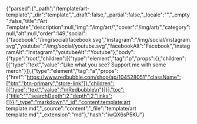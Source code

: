 {"parsed":{"_path":"/template/art-template","_dir":"template","_draft":false,"_partial":false,"_locale":"","_empty":false,"title":"Art Template","description":null,"img":"/img/art/","cover":"/img/art/","category":null,"alt":null,"order":149,"social":{"facebook":"/img/social/facebook.svg","instagram":"/img/social/instagram.svg","youtube":"/img/social/youtube.svg","facebookAlt":"Facebook","instagramAlt":"Instagram","youtubeAlt":"Youtube"},"body":{"type":"root","children":[{"type":"element","tag":"p","props":{},"children":[{"type":"text","value":"Like what you see? Support me with some merch"}]},{"type":"element","tag":"a","props":{"href":"https://www.redbubble.com/shop/ap/104528051","className":["btn","btn-primary","store-link"]},"children":[{"type":"text","value":"\nRedbubble\n"}]}],"toc":{"title":"","searchDepth":2,"depth":2,"links":[]}},"_type":"markdown","_id":"content:template:art template.md","_source":"content","_file":"template/art template.md","_extension":"md"},"hash":"iwQX6sP5KU"}
